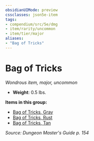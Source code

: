 ```yaml
---
obsidianUIMode: preview
cssclasses: json5e-item
tags:
- compendium/src/5e/dmg
- item/rarity/uncommon
- item/tier/major
aliases: 
- "Bag of Tricks"
---
```

# Bag of Tricks
*Wondrous item, major, uncommon*  

- **Weight**: 0.5 lbs.

**Items in this group:**

- [Bag of Tricks, Gray](Mechanics/items/bag-of-tricks-gray.md)
- [Bag of Tricks, Rust](Mechanics/items/bag-of-tricks-rust.md)
- [Bag of Tricks, Tan](Mechanics/items/bag-of-tricks-tan.md)

*Source: Dungeon Master's Guide p. 154*